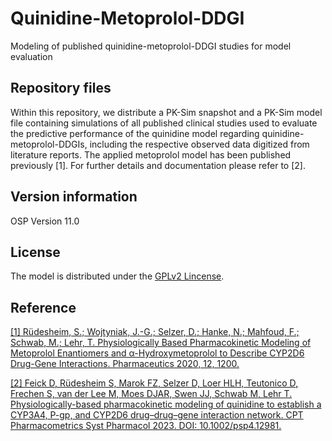 # Quinidine-Metoprolol-DDGI
Modeling of published quinidine-metoprolol-DDGI studies for model evaluation

## Repository files
Within this repository, we distribute a PK-Sim snapshot and a PK-Sim model file containing simulations of all published clinical studies used to evaluate the predictive performance of the quinidine model regarding quinidine-metoprolol-DDGIs, including the respective observed data digitized from literature reports. The applied metoprolol model has been published previously [1]. For further details and documentation please refer to [2].


## Version information

OSP Version 11.0

## License 
The model is distributed under the [GPLv2 Lincense](https://github.com/Open-Systems-Pharmacology/Suite/blob/develop/LICENSE).

## Reference
[[1] Rüdesheim, S.; Wojtyniak, J.-G.; Selzer, D.; Hanke, N.; Mahfoud, F.; Schwab, M.; Lehr, T. Physiologically Based Pharmacokinetic Modeling of Metoprolol Enantiomers and α-Hydroxymetoprolol to Describe CYP2D6 Drug-Gene Interactions. Pharmaceutics 2020, 12, 1200.](https://www.mdpi.com/1999-4923/12/12/1200)

[[2] Feick D, Rüdesheim S, Marok FZ, Selzer D, Loer HLH, Teutonico D, Frechen S, van der Lee M, Moes DJAR, Swen JJ, Schwab M, Lehr T. Physiologically-based pharmacokinetic modeling of quinidine to establish a CYP3A4, P-gp, and CYP2D6 drug–drug–gene interaction network. CPT Pharmacometrics Syst Pharmacol 2023. DOI: 10.1002/psp4.12981.](https://ascpt.onlinelibrary.wiley.com/doi/10.1002/psp4.12981)
